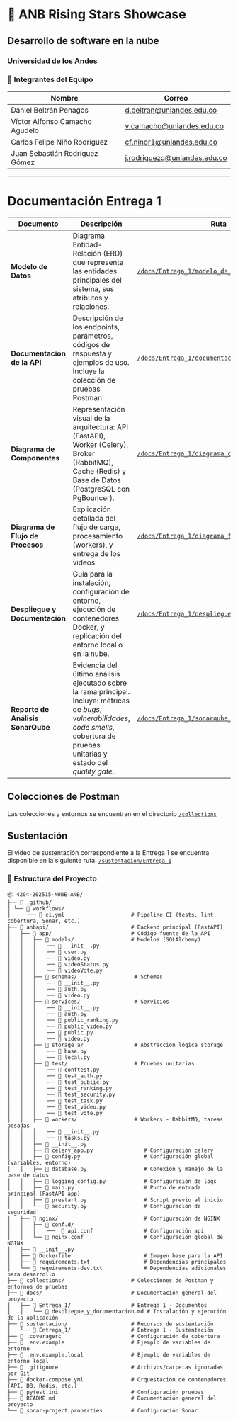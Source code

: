 # 🏀 ANB Rising Stars Showcase
## Desarrollo de software en la nube
### Universidad de los Andes

### 👥 Integrantes del Equipo

| Nombre | Correo |
| ------ | ------ |
| Daniel Beltrán Penagos | d.beltran@uniandes.edu.co |
| Víctor Alfonso Camacho Agudelo | v.camacho@uniandes.edu.co |
| Carlos Felipe Niño Rodríguez | cf.ninor1@uniandes.edu.co |
| Juan Sebastián Rodríguez Gómez | j.rodriguezg@uniandes.edu.co |

---

# Documentación Entrega 1
| Documento                         | Descripción                                                                                                                                                                                  | Ruta                                                                                              |
| --------------------------------- | -------------------------------------------------------------------------------------------------------------------------------------------------------------------------------------------- | ------------------------------------------------------------------------------------------------- |
| **Modelo de Datos**               | Diagrama Entidad-Relación (ERD) que representa las entidades principales del sistema, sus atributos y relaciones.                                                                            | [`/docs/Entrega_1/modelo_de_datos.md`](./docs/Entrega_1/modelo_de_datos.md)                             |
| **Documentación de la API**       | Descripción de los endpoints, parámetros, códigos de respuesta y ejemplos de uso. Incluye la colección de pruebas Postman.                                                                   | [`/docs/Entrega_1/documentacion_api.md`](./docs/Entrega_1/documentacion_api.md)                   |
| **Diagrama de Componentes**       | Representación visual de la arquitectura: API (FastAPI), Worker (Celery), Broker (RabbitMQ), Cache (Redis) y Base de Datos (PostgreSQL con PgBouncer).                                       | [`/docs/Entrega_1/diagrama_componentes.md`](./docs/Entrega_1/diagrama_componentes.md)             |
| **Diagrama de Flujo de Procesos** | Explicación detallada del flujo de carga, procesamiento (workers), y entrega de los videos.                                                                                                  | [`/docs/Entrega_1/diagrama_flujo.md`](./docs/Entrega_1/diagrama_flujo.md)       |
| **Despliegue y Documentación**    | Guía para la instalación, configuración de entorno, ejecución de contenedores Docker, y replicación del entorno local o en la nube.                                                          | [`/docs/Entrega_1/despliegue_y_documentacion.md`](./docs/Entrega_1/despliegue_y_documentacion.md) |
| **Reporte de Análisis SonarQube** | Evidencia del último análisis ejecutado sobre la rama principal. Incluye: métricas de *bugs*, *vulnerabilidades*, *code smells*, cobertura de pruebas unitarias y estado del *quality gate*. | [`/docs/Entrega_1/sonarqube_report.md`](./docs/Entrega_1/sonarqube_report.md)                     |

## Colecciones de Postman

Las colecciones y entornos se encuentran en el directorio  [`/collections`](./collections)

## Sustentación

El video de sustentación correspondiente a la Entrega 1 se encuentra disponible en la siguiente ruta:  [`/sustentacion/Entrega_1`](./sustentacion/Entrega_1)

###  📁 Estructura del Proyecto

```
📦 4204-202515-NUBE-ANB/
├── 📂 .github/
│ └── 📂 workflows/
│     └── 📜 ci.yml                     # Pipeline CI (tests, lint, cobertura, Sonar, etc.)
├── 📂 anbapi/                          # Backend principal (FastAPI)
│   ├── 📂 app/                         # Código fuente de la API
│   │   ├── 📂 models/                  # Modelos (SQLAlchemy)
│   │   │   ├── 📜 __init__.py
│   │   │   ├── 📜 user.py
│   │   │   ├── 📜 video.py
│   │   │   ├── 📜 videoStatus.py
│   │   │   └── 📜 videoVote.py
│   │   ├── 📂 schemas/                  # Schemas
│   │   │   ├── 📜 __init__.py
│   │   │   ├── 📜 auth.py
│   │   │   └── 📜 video.py
│   │   ├── 📂 services/                 # Servicios
│   │   │   ├── 📜 __init__.py
│   │   │   ├── 📜 auth.py
│   │   │   ├── 📜 public_ranking.py
│   │   │   ├── 📜 public_video.py
│   │   │   ├── 📜 public.py
│   │   │   └── 📜 video.py
│   │   ├── 📂 storage_a/                # Abstracción lógica storage
│   │   │   ├── 📜 base.py
│   │   │   └── 📜 local.py
│   │   ├── 📂 test/                     # Pruebas unitarias
│   │   │   ├── 📜 conftest.py
│   │   │   ├── 📜 test_auth.py
│   │   │   ├── 📜 test_public.py
│   │   │   ├── 📜 test_ranking.py
│   │   │   ├── 📜 test_security.py
│   │   │   ├── 📜 test_task.py
│   │   │   ├── 📜 test_video.py
│   │   │   └── 📜 test_vote.py
│   │   ├── 📂 workers/                  # Workers - RabbitMQ, tareas pesadas
│   │   │   ├── 📜 __init__.py
│   │   │   └── 📜 tasks.py
│   │   ├── 📜 __init__.py    
│   │   ├── 📜 celery_app.py                # Configuración celery            
│   │   ├── 📜 config.py                    # Configuración global (variables, entorno)
│   │   ├── 📜 database.py                  # Conexión y manejo de la base de datos
│   │   ├── 📜 logging_config.py            # Configuración de logs
│   │   ├── 📜 main.py                      # Punto de entrada principal (FastAPI app)
│   │   ├── 📜 prestart.py                  # Script previo al inicio
│   │   └── 📜 security.py                  # Configuración de seguridad
│   ├── 📂 nginx/                           # Configuración de NGINX
│   │   ├── 📂 conf.d/ 
│   │   │   └──  📜 api.conf                # Configuración api 
│   │   └── 📜 nginx.conf                   # Configuración global de NGINX
│   ├── 📜 __init__.py                      
│   ├── 📜 Dockerfile                       # Imagen base para la API
│   ├── 📜 requirements.txt                 # Dependencias principales
│   └── 📜 requirements-dev.txt             # Dependencias adicionales para desarrollo
├── 📂 collections/                     # Colecciones de Postman y entornos de pruebas
├── 📂 docs/                            # Documentación general del proyecto
│   ├── 📂 Entrega_1/                   # Entrega 1 - Documentos
│   │   └── 📜 despliegue_y_documentacion.md # Instalación y ejecución de la aplicación
├── 📂 sustentacion/                    # Recursos de sustentación
│   └── 📂 Entrega_1/                   # Entrega 1 - Sustentación
├── 📜 .coveragerc                      # Configuración de cobertura
├── 📜 .env.example                     # Ejemplo de variables de entorno
├── 📜 .env.example.local               # Ejemplo de variables de entorno local
├── 📜 .gitignore                       # Archivos/carpetas ignoradas por Git
├── 📜 docker-compose.yml               # Orquestación de contenedores (API, DB, Redis, etc.)
├── 📜 pytest.ini                       # Configuración pruebas
├── 📜 README.md                        # Documentación general del proyecto
└── 📜 sonar-project.properties         # Configuración Sonar
```
